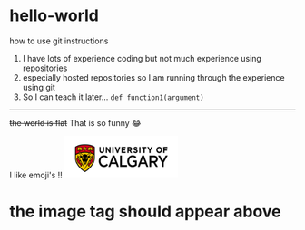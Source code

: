 # hello-world
how to use git instructions
1. I have lots of experience coding but not much experience using repositories 
2. especially hosted repositories so I am running through the experience using git
3. So I can teach it later... `def function1(argument)`
---
~~the world is flat~~
That is so funny :joy:

I like emoji's ‼️
<img src="UC-horz-rgb.png" alt="uc horizontal logo" width="200" height="75">
# the image tag should appear above
